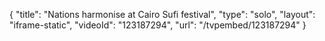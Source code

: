 {
    "title": "Nations harmonise at Cairo Sufi festival",
    "type": "solo",
    "layout": "iframe-static",
    "videoId": "123187294",
    "url": "\/tvpembed\/123187294"
}